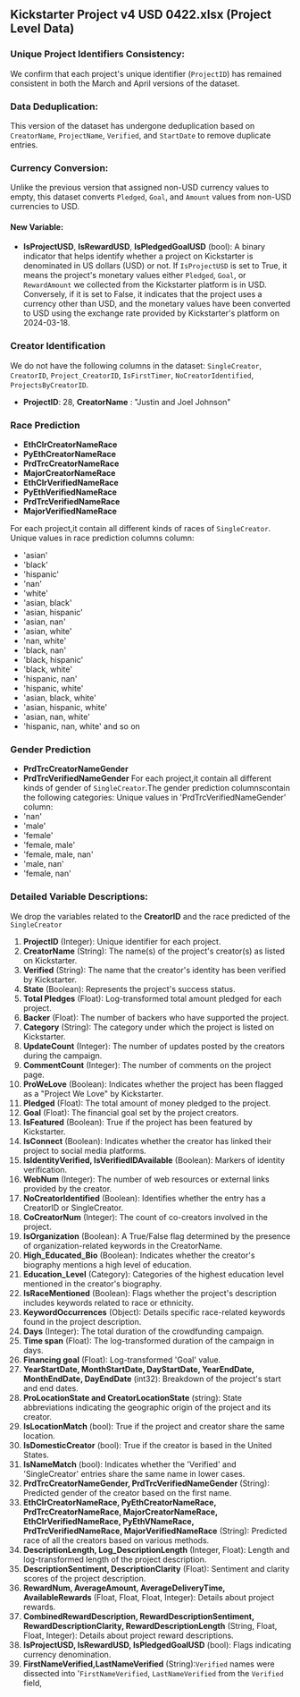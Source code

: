 ## Kickstarter Project v4 USD 0422.xlsx (Project Level Data)

### Unique Project Identifiers Consistency:
We confirm that each project's unique identifier (`ProjectID`) has remained consistent in both the March and April versions of the dataset.

### Data Deduplication:
This version of the dataset has undergone deduplication based on `CreatorName`, `ProjectName`, `Verified`, and `StartDate` to remove duplicate entries.

### Currency Conversion:
Unlike the previous version that assigned non-USD currency values to empty, this dataset converts `Pledged`, `Goal`, and `Amount` values from non-USD currencies to USD.

#### New Variable:
- **IsProjectUSD**, **IsRewardUSD**, **IsPledgedGoalUSD** (bool): A binary indicator that helps identify whether a project on Kickstarter is denominated in US dollars (USD) or not. If `IsProjectUSD` is set to True, it means the project's monetary values either `Pledged`, `Goal`, or `RewardAmount` we collected from the Kickstarter platform is in USD. Conversely, if it is set to False, it indicates that the project uses a currency other than USD, and the monetary values have been converted to USD using the exchange rate provided by Kickstarter's platform on 2024-03-18.


### Creator Identification
We do not have the following columns in the dataset: `SingleCreator`, `CreatorID`, `Project_CreatorID`, `IsFirstTimer`, `NoCreatorIdentified`, `ProjectsByCreatorID`.
- **ProjectID**: 28, **CreatorName** : "Justin and Joel Johnson"




### Race Prediction
- **EthClrCreatorNameRace**
- **PyEthCreatorNameRace**
- **PrdTrcCreatorNameRace**
- **MajorCreatorNameRace**
- **EthClrVerifiedNameRace**
- **PyEthVerifiedNameRace**
- **PrdTrcVerifiedNameRace**
- **MajorVerifiedNameRace**


For each project,it contain all different kinds of races of `SingleCreator`.
Unique values in race prediction columns column:
- 'asian'
- 'black'
- 'hispanic'
- 'nan'
- 'white'
- 'asian, black'
- 'asian, hispanic'
- 'asian, nan'
- 'asian, white'
- 'nan, white'
- 'black, nan'
- 'black, hispanic'
- 'black, white'
- 'hispanic, nan'
- 'hispanic, white'
- 'asian, black, white'
- 'asian, hispanic, white'
- 'asian, nan, white'
- 'hispanic, nan, white'
and so on





### Gender Prediction
- **PrdTrcCreatorNameGender** 
- **PrdTrcVerifiedNameGender**
For each project,it contain all different kinds  of gender of `SingleCreator`.The gender prediction columnscontain the following categories:
Unique values in 'PrdTrcVerifiedNameGender' column:
- 'nan'
- 'male'
- 'female'
- 'female, male'
- 'female, male, nan'
- 'male, nan'
- 'female, nan'


### Detailed Variable Descriptions:
We drop the variables related to the **CreatorID** and the race predicted of the `SingleCreator`
1.	**ProjectID** (Integer): Unique identifier for each project.
2.	**CreatorName** (String): The name(s) of the project's creator(s) as listed on Kickstarter.
3.	**Verified** (String): The name that the creator's identity has been verified by Kickstarter.
4.	**State** (Boolean): Represents the project's success status.
5.	**Total Pledges** (Float): Log-transformed total amount pledged for each project.
6.	**Backer** (Float): The number of backers who have supported the project.
7.	**Category** (String): The category under which the project is listed on Kickstarter.
8.	**UpdateCount** (Integer): The number of updates posted by the creators during the campaign.
9.	**CommentCount** (Integer): The number of comments on the project page.
10.	**ProWeLove** (Boolean): Indicates whether the project has been flagged as a "Project We Love" by Kickstarter.
11.	**Pledged** (Float): The total amount of money pledged to the project.
12.	**Goal** (Float): The financial goal set by the project creators.
13.	**IsFeatured** (Boolean): True if the project has been featured by Kickstarter.
14.	**IsConnect** (Boolean): Indicates whether the creator has linked their project to social media platforms.
15.	**IsIdentityVerified, IsVerifiedIDAvailable** (Boolean): Markers of identity verification.
16.	**WebNum** (Integer): The number of web resources or external links provided by the creator.
17.	**NoCreatorIdentified** (Boolean): Identifies whether the entry has a CreatorID or SingleCreator.
18.	**CoCreatorNum** (Integer): The count of co-creators involved in the project.
19.	**IsOrganization** (Boolean): A True/False flag determined by the presence of organization-related keywords in the CreatorName.
20.	**High_Educated_Bio** (Boolean): Indicates whether the creator's biography mentions a high level of education.
21.	**Education_Level** (Category): Categories of the highest education level mentioned in the creator's biography.
22.	**IsRaceMentioned** (Boolean): Flags whether the project's description includes keywords related to race or ethnicity.
23.	**KeywordOccurrences** (Object): Details specific race-related keywords found in the project description.
24.	**Days** (Integer): The total duration of the crowdfunding campaign.
25.	**Time span** (Float): The log-transformed duration of the campaign in days.
26.	**Financing goal** (Float): Log-transformed 'Goal' value.
27.	**YearStartDate, MonthStartDate, DayStartDate, YearEndDate, MonthEndDate, DayEndDate** (int32): Breakdown of the project's start and end dates.
28.	**ProLocationState and CreatorLocationState** (string): State abbreviations indicating the geographic origin of the project and its creator.
29.	**IsLocationMatch** (bool): True if the project and creator share the same location.
30.	**IsDomesticCreator** (bool): True if the creator is based in the United States.
31.	**IsNameMatch** (bool): Indicates whether the 'Verified' and 'SingleCreator' entries share the same name in lower cases.
32.	**PrdTrcCreatorNameGender, PrdTrcVerifiedNameGender** (String): Predicted gender of the creator based on the first name.
33.	**EthClrCreatorNameRace, PyEthCreatorNameRace, PrdTrcCreatorNameRace, MajorCreatorNameRace, EthClrVerifiedNameRace, PyEthVNameRace, PrdTrcVerifiedNameRace, MajorVerifiedNameRace** (String): Predicted race of all the creators based on various methods.
34.	**DescriptionLength, Log_DescriptionLength** (Integer, Float): Length and log-transformed length of the project description.
35.	**DescriptionSentiment, DescriptionClarity** (Float): Sentiment and clarity scores of the project description.
36.	**RewardNum, AverageAmount, AverageDeliveryTime, AvailableRewards** (Float, Float, Float, Integer): Details about project rewards.
37.	**CombinedRewardDescription, RewardDescriptionSentiment, RewardDescriptionClarity, RewardDescriptionLength** (String, Float, Float, Integer): Details about project reward descriptions.
38.	**IsProjectUSD, IsRewardUSD, IsPledgedGoalUSD** (bool): Flags indicating currency denomination.
38. **FirstNameVerified,LastNameVerified** (String):`Verified` names were dissected into '`FirstNameVerified`, `LastNameVerified`  from the  `Verified`  field, 


```python

```
